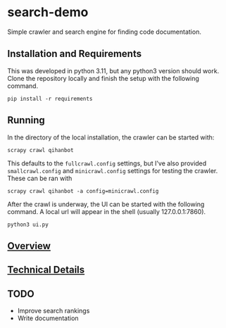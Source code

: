# search-demo
Simple crawler and search engine for finding code documentation.

## Installation and Requirements

This was developed in python 3.11, but any python3 version should work. Clone the repository locally and finish the setup with the following command.

```
pip install -r requirements
```

## Running

In the directory of the local installation, the crawler can be started with:

```
scrapy crawl qihanbot
```

This defaults to the `fullcrawl.config` settings, but I've also provided `smallcrawl.config` and `minicrawl.config` settings for testing the crawler. These can be ran with

```
scrapy crawl qihanbot -a config=minicrawl.config
```

After the crawl is underway, the UI can be started with the following command. A local url will appear in the shell (usually 127.0.0.1:7860).
```
python3 ui.py
```

## [Overview](overview.md)

## [Technical Details](techinical_details.md)

## TODO
- Improve search rankings
- Write documentation